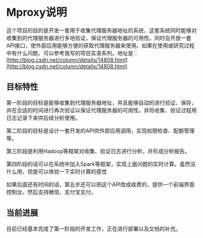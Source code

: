 # Mproxy说明

这个项目的目的是开发一套用于收集代理服务器地址的系统，这套系统同时能够对收集到的代理服务器进行多地验证，保证代理服务器的可用性。同时会开放一套API接口，使外部应用能够方便的获取代理服务器来使用。如果在使用或研究过程中有什么问题，可以参考我写的项目实录系列。地址是：[http://blog.csdn.net/column/details/14808.html](http://blog.csdn.net/column/details/14808.html)

## 目标特性

第一阶段的目标是能够收集到代理服务器地址，并且能够自动的进行验证、保存，并在合适的时间进行再次验证以保证代理服务器的可用性。并将收集、验证过程用日志记录下来供后续分析使用。

第二阶段的目标是设计一套开发的API供外部应用调用，实现权限检查、配额管理等。

第三阶段是利用Hadoop等框架对收集、验证日志进行分析，并形成分析报告。

第四阶段的话可以在系统中加入Spark等框架，实现上面问题的实时计算。虽然没什么用，但是可以体验一下实时计算的感觉

如果后面还有时间的话，第五步还可以把这个API改成收费的，提供一个前端界面控制台，然后支持微信、支付宝支付。

## 当前进展

目前已经基本完成了第一阶段的开发工作，正在进行部署以及文档的补充。